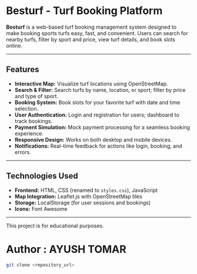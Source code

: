 # Besturf - Turf Booking Platform

**Besturf** is a web-based turf booking management system designed to make booking sports turfs easy, fast, and convenient. Users can search for nearby turfs, filter by sport and price, view turf details, and book slots online.  

---

## Features

- **Interactive Map:** Visualize turf locations using OpenStreetMap.
- **Search & Filter:** Search turfs by name, location, or sport; filter by price and type of sport.
- **Booking System:** Book slots for your favorite turf with date and time selection.
- **User Authentication:** Login and registration for users; dashboard to track bookings.
- **Payment Simulation:** Mock payment processing for a seamless booking experience.
- **Responsive Design:** Works on both desktop and mobile devices.
- **Notifications:** Real-time feedback for actions like login, booking, and errors.

---

## Technologies Used

- **Frontend:** HTML, CSS (renamed to `styles.css`), JavaScript  
- **Map Integration:** Leaflet.js with OpenStreetMap tiles  
- **Storage:** LocalStorage (for user sessions and bookings)  
- **Icons:** Font Awesome  

---

This project is for educational purposes.
# Author : AYUSH TOMAR
   ```bash
   git clone <repository_url>
